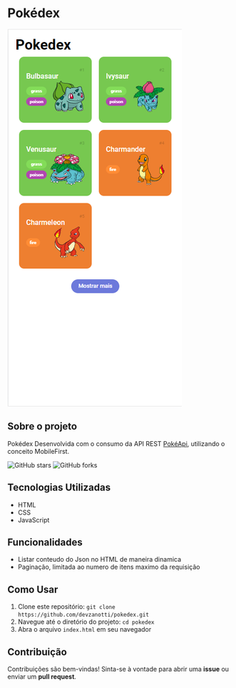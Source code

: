 # Pokédex

![Pokedex Banner](./assets/img/image.png)

## Sobre o projeto

Pokédex Desenvolvida com o consumo da API REST [PokéApi](https://pokeapi.co/), utilizando o conceito MobileFirst.

![GitHub stars](https://img.shields.io/github/stars/devzanotti/pokedex)
![GitHub forks](https://img.shields.io/github/forks/devzanotti/pokedex)

## Tecnologias Utilizadas

- HTML
- CSS
- JavaScript

## Funcionalidades

- Listar conteudo do Json no HTML de maneira dinamica
- Paginação, limitada ao numero de itens maximo da requisição

## Como Usar

1. Clone este repositório: `git clone https://github.com/devzanotti/pokedex.git`
2. Navegue até o diretório do projeto: `cd pokedex`
3. Abra o arquivo `index.html` em seu navegador


## Contribuição

Contribuições são bem-vindas! Sinta-se à vontade para abrir uma **issue** ou enviar um **pull request**.



